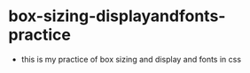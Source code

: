 # box-sizing-displayandfonts-practice
- this is my practice of box sizing and display and fonts in css
